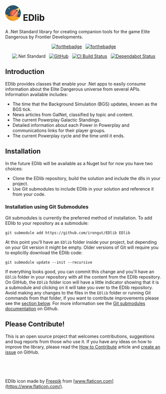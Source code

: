 # ![EDlib](edlib-logo-50.png) EDlib
A .Net Standard library for creating companion tools for the game Elite Dangerous by Frontier Developments.

<div align="center">
  
[![forthebadge](https://forthebadge.com/images/badges/made-with-c-sharp.svg)](https://forthebadge.com)
&nbsp;
[![forthebadge](https://forthebadge.com/images/badges/powered-by-coffee.svg)](https://forthebadge.com)

![.Net Standard](https://img.shields.io/badge/.Net-Standard%202.0-informational?style=flat&logo=visual-studio)
&nbsp;
[![GitHub](https://img.shields.io/badge/GitHub-irongut/EDlib-informational?style=flat&logo=github)](https://github.com/irongut/EDlib)
&nbsp;
[![CI Build Status](https://github.com/irongut/EDlib/actions/workflows/cibuild.yml/badge.svg)](https://github.com/irongut/EDlib/actions/workflows/cibuild.yml)
&nbsp;
[![Dependabot Status](https://api.dependabot.com/badges/status?host=github&repo=irongut/EDlib&identifier=258617844)](https://dependabot.com)

</div>

## Introduction

EDlib provides classes that enable your .Net apps to easily consume information about the Elite Dangerous universe from several APIs. Information available includes:

* The time that the Background Simulation (BGS) updates, known as the BGS tick.
* News articles from GalNet, classified by topic and content.
* The current Powerplay Galactic Standings.
* Detailed information about each Power in Powerplay and communications links for their player groups.
* The current Powerplay cycle and the time until it ends.

## Installation

In the future EDlib will be available as a Nuget but for now you have two choices:

* Clone the EDlib repository, build the solution and include the dlls in your project.
* Use Git submodules to include EDlib in your solution and reference it from your code.

### Installation using Git Submodules

Git submodules is currently the preferred method of installation. To add EDlib to your repository as a submodule:

```
git submodule add https://github.com/irongut/EDlib EDlib
```

At this point you'll have an `EDlib` folder inside your project, but depending on your Git version it might be empty. Older versions of Git will require you to explicitly download the EDlib code:

```
git submodule update --init --recursive
```

If everything looks good, you can commit this change and you'll have an `EDlib` folder in your repository with all the content from the EDlib repository. On GitHub, the `EDlib` folder icon will have a little indicator showing that it is a submodule and clicking on it will take you over to the EDlib repository. Avoid making any changes to the files in the `EDlib` folder or running Git commands from that folder, if you want to contribute improvements please see the [section below](#please-contribute). For more information see the [Git submodules documentation](https://github.blog/2016-02-01-working-with-submodules/) on Github.

## Please Contribute!

This is an open source project that welcomes contributions, suggestions and bug reports from those who use it. If you have any ideas on how to improve the library, please read the [How to Contribute](/articles/how-to-contribute.html) article and [create an issue](https://github.com/irongut/EDlib/issues) on GitHub.

&nbsp;

&nbsp;

EDlib icon made by [Freepik](https://www.flaticon.com/authors/freepik) from [www.flaticon.com](https://www.flaticon.com/).
